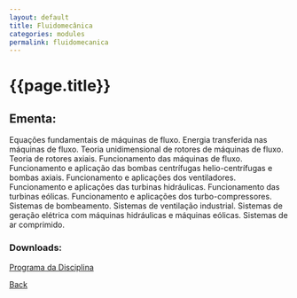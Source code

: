 ```yaml
---
layout: default
title: Fluidomecânica
categories: modules
permalink: fluidomecanica
---
```


# {{page.title}}

##  Ementa:

Equações fundamentais de máquinas de fluxo. Energia transferida nas máquinas de fluxo. Teoria unidimensional de rotores de máquinas de fluxo. Teoria de rotores axiais. Funcionamento das máquinas de fluxo. Funcionamento e aplicação das bombas centrífugas helio-centrífugas e bombas axiais. Funcionamento e aplicações dos ventiladores. Funcionamento e aplicações das turbinas hidráulicas. Funcionamento das turbinas eólicas. Funcionamento e aplicações dos turbo-compressores. Sistemas de bombeamento. Sistemas de ventilação industrial. Sistemas de geração elétrica com máquinas hidráulicas e máquinas eólicas. Sistemas de ar comprimido.

### Downloads:
[Programa da Disciplina](/fluidomecanica/FENG-PUCRS.ProgramasDeDisciplinas.4446J02.Vigente.2005-1a2017-2.pdf)

[Back]({{site.url}})
